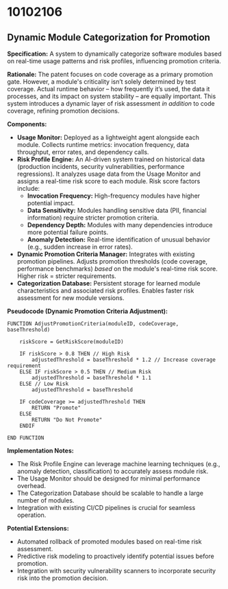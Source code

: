 # 10102106

## Dynamic Module Categorization for Promotion

**Specification:** A system to dynamically categorize software modules based on real-time usage patterns and risk profiles, influencing promotion criteria.

**Rationale:** The patent focuses on code coverage as a primary promotion gate. However, a module's criticality isn’t solely determined by test coverage. Actual runtime behavior – how frequently it’s used, the data it processes, and its impact on system stability – are equally important. This system introduces a dynamic layer of risk assessment *in addition* to code coverage, refining promotion decisions.

**Components:**

*   **Usage Monitor:** Deployed as a lightweight agent alongside each module. Collects runtime metrics: invocation frequency, data throughput, error rates, and dependency calls.
*   **Risk Profile Engine:** An AI-driven system trained on historical data (production incidents, security vulnerabilities, performance regressions). It analyzes usage data from the Usage Monitor and assigns a real-time risk score to each module.  Risk score factors include:
    *   **Invocation Frequency:** High-frequency modules have higher potential impact.
    *   **Data Sensitivity:** Modules handling sensitive data (PII, financial information) require stricter promotion criteria.
    *   **Dependency Depth:** Modules with many dependencies introduce more potential failure points.
    *   **Anomaly Detection:** Real-time identification of unusual behavior (e.g., sudden increase in error rates).
*   **Dynamic Promotion Criteria Manager:** Integrates with existing promotion pipelines.  Adjusts promotion thresholds (code coverage, performance benchmarks) *based* on the module's real-time risk score.  Higher risk = stricter requirements.
*   **Categorization Database:** Persistent storage for learned module characteristics and associated risk profiles. Enables faster risk assessment for new module versions.

**Pseudocode (Dynamic Promotion Criteria Adjustment):**

```
FUNCTION AdjustPromotionCriteria(moduleID, codeCoverage, baseThreshold)

    riskScore = GetRiskScore(moduleID)

    IF riskScore > 0.8 THEN // High Risk
        adjustedThreshold = baseThreshold * 1.2 // Increase coverage requirement
    ELSE IF riskScore > 0.5 THEN // Medium Risk
        adjustedThreshold = baseThreshold * 1.1
    ELSE // Low Risk
        adjustedThreshold = baseThreshold

    IF codeCoverage >= adjustedThreshold THEN
        RETURN "Promote"
    ELSE
        RETURN "Do Not Promote"
    ENDIF

END FUNCTION
```

**Implementation Notes:**

*   The Risk Profile Engine can leverage machine learning techniques (e.g., anomaly detection, classification) to accurately assess module risk.
*   The Usage Monitor should be designed for minimal performance overhead.
*   The Categorization Database should be scalable to handle a large number of modules.
*   Integration with existing CI/CD pipelines is crucial for seamless operation.

**Potential Extensions:**

*   Automated rollback of promoted modules based on real-time risk assessment.
*   Predictive risk modeling to proactively identify potential issues before promotion.
*   Integration with security vulnerability scanners to incorporate security risk into the promotion decision.